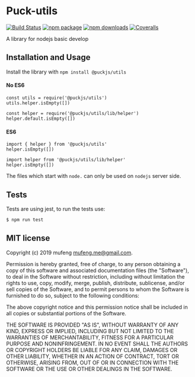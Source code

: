 # Puck-utils

[![Build Status](https://github.com/iMuFeng/puck-utils/workflows/CI/badge.svg)](https://travis-ci.org/iMuFeng/puck-utils) [![npm package](https://img.shields.io/npm/v/@puckjs/utils.svg)](https://www.npmjs.org/package/@puckjs/utils) [![npm downloads](http://img.shields.io/npm/dm/@puckjs/utils.svg)](https://www.npmjs.org/package/@puckjs/utils) [![Coveralls](https://img.shields.io/coveralls/iMuFeng/puck-utils.svg)](https://coveralls.io/github/iMuFeng/puck-utils)

A library for nodejs basic develop

## Installation and Usage

Install the library with `npm install @puckjs/utils`

#### No ES6

```
const utils = require('@puckjs/utils')
utils.helper.isEmpty([])

const helper = require('@puckjs/utils/lib/helper')
helper.default.isEmpty([])
```

#### ES6

```
import { helper } from '@puckjs/utils'
helper.isEmpty([])

import helper from '@puckjs/utils/lib/helper'
helper.isEmpty([])
```

The files which start with `node.` can only be used on `nodejs` server side.

## Tests

Tests are using jest, to run the tests use:

```bash
$ npm run test
```

## MIT license

Copyright (c) 2019 mufeng <mufeng.me@gmail.com>.

Permission is hereby granted, free of charge, to any person obtaining a copy of this software and associated documentation files (the "Software"), to deal in the Software without restriction, including without limitation the rights to use, copy, modify, merge, publish, distribute, sublicense, and/or sell copies of the Software, and to permit persons to whom the Software is furnished to do so, subject to the following conditions:

The above copyright notice and this permission notice shall be included in all copies or substantial portions of the Software.

THE SOFTWARE IS PROVIDED "AS IS", WITHOUT WARRANTY OF ANY KIND, EXPRESS OR IMPLIED, INCLUDING BUT NOT LIMITED TO THE WARRANTIES OF MERCHANTABILITY, FITNESS FOR A PARTICULAR PURPOSE AND NONINFRINGEMENT. IN NO EVENT SHALL THE AUTHORS OR COPYRIGHT HOLDERS BE LIABLE FOR ANY CLAIM, DAMAGES OR OTHER LIABILITY, WHETHER IN AN ACTION OF CONTRACT, TORT OR OTHERWISE, ARISING FROM, OUT OF OR IN CONNECTION WITH THE SOFTWARE OR THE USE OR OTHER DEALINGS IN THE SOFTWARE.
